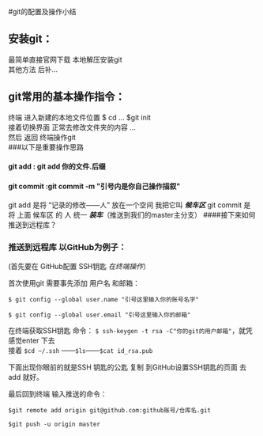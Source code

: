 #git的配置及操作小结

## 安装git：
     
     
最简单直接官网下载 本地解压安装git  
其他方法 后补...
## git常用的基本操作指令：
终端 进入新建的本地文件位置 $ cd ... $git init    
接着切换界面 正常去修改文件夹的内容 ...   
然后 返回 终端操作git  
###以下是重要操作思路 
#### git add : git add 你的文件.后缀  
#### git commit :git commit -m "引号内是你自己操作描叙"
git add 是将 “记录的修改——人” 放在一个空间 我把它叫 ***候车区***
git commit 是 将 上面 候车区 的 人 统一 ***装车***（推送到我们的master主分支）
####接下来如何推送到远程库？
### 推送到远程库 以GitHub为例子：
(首先要在 GitHub配置 SSH钥匙 _在终端操作_）

首次使用git 需要事先添加 用户名 和邮箱：

 `$ git config --global user.name "引号这里输入你的账号名字" 
 `
 
  ` $ git config --global user.email "引号这里输入你的邮箱"
`
 
 在终端获取SSH钥匙 命令：
 ` $ ssh-keygen -t rsa -C"你的git的用户邮箱" `，就凭感觉enter 下去  
 接着
 `$cd ~/.ssh` ——`$ls`——`$cat id_rsa.pub 
` 

下面出现你眼前的就是SSH 钥匙的公匙 复制 到GitHub设置SSH钥匙的页面 去 add 就好。
 
最后回到终端 输入推送的命令：

`$git remote add origin git@github.com:github账号/仓库名.git
`

`$git push -u origin master 
`  


